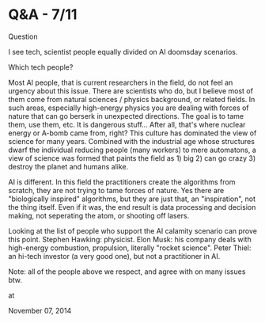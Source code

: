 # Q&A - 7/11

Question

I see tech, scientist people equally divided on AI doomsday scenarios. 

Which tech people? 

Most AI people, that is current researchers in the field, do not feel
an urgency about this issue. There are scientists who do, but I
believe most of them come from natural sciences / physics background,
or related fields. In such areas, especially high-energy physics you
are dealing with forces of nature that can go berserk in unexpected
directions. The goal is to tame them, use them, etc. It is dangerous
stuff... After all, that's where nuclear energy or A-bomb came from,
right? This culture has dominated the view of science for many
years. Combined with the industrial age whose structures dwarf the
individual reducing people (many workers) to mere automatons, a view
of science was formed that paints the field as 1) big 2) can go crazy
3) destroy the planet and humans alike.

AI is different. In this field the practitioners create the algorithms
from scratch, they are not trying to tame forces of nature. Yes there
are "biologically inspired" algorithms, but they are just that, an
"inspiration", not the thing itself. Even if it was, the end result is
data processing and decision making, not seperating the atom, or
shooting off lasers.

Looking at the list of people who support the AI calamity scenario can
prove this point.  Stephen Hawking: physicist. Elon Musk: his company
deals with high-energy combustion, propulsion, literally "rocket
science". Peter Thiel: an hi-tech investor (a very good one), but not
a practitioner in AI.

Note: all of the people above we respect, and agree with on many
issues btw.








at

November 07, 2014















